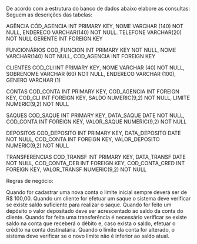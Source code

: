 De acordo com a estrutura do banco de dados abaixo elabore as consultas: 
Seguem as descrições das tabelas:

AGÊNCIA
CÓD_AGENCIA		INT PRIMARY KEY,
NOME			VARCHAR (140) NOT NULL,
ENDERECO		VARCHAR(140) NOT NULL.
TELEFONE		VARCHAR(20) NOT NULL
GERENTE			INT FOREIGN KEY

FUNCIONÁRIOS
COD_FUNCION		INT 	PRIMARY KEY NOT NULL,
NOME			VARCHAR(140) NOT NULL,
COD_AGENCIA		INT FOREIGN KEY

CLIENTES
COD_CLI			INT PRIMARY KEY,
NOME			VARCHAR (40) NOT NULL,
SOBRENOME		VARCHAR (60) NOT NULL,
ENDERECO		VARCHAR (100),
GENERO			VARCHAR (1)

CONTAS
COD_CONTA		INT PRIMARY KEY,
COD_AGENCIA		INT FOREIGN KEY,
COD_CLI			INT FOREIGN KEY,
SALDO			NUMERIC(9,2) NOT NULL,
LIMITE			NUMERIC(9,2) NOT NULL

SAQUES
COD_SAQUE	 	INT PRIMARY KEY,
DATA_SAQUE		DATE NOT NULL,
COD_CONTA		INT FOREIGN KEY,
VALOR_SAQUE		NUMERIC(9,2) NOT NULL

DEPOSITOS
COD_DEPOSITO	 	INT PRIMARY KEY,
DATA_DEPOSITO	DATE NOT NULL,
COD_CONTA		INT FOREIGN KEY,
VALOR_DEPOSITO	NUMERIC(9,2) NOT NULL

TRANSFERENCIAS
COD_TRANSF	 	INT PRIMARY KEY,
DATA_TRANSF		DATE NOT NULL,
COD_CONTA_DEB	INT FOREIGN KEY,
COD_CONTA_CRED	INT FOREIGN KEY,
VALOR_TRANSF		NUMERIC(9,2) NOT NULL

Regras de negócio:

Quando for cadastrar uma nova conta o limite inicial sempre deverá ser de R$ 100,00.
Quando um cliente for efetuar um saque o sistema deve verificar se existe saldo suficiente para realizar o saque.
Quando for feito um depósito o valor depositado deve ser acrescentado ao saldo da conta do cliente.
Quando for feita uma transferência é necessário verificar se existe saldo na conta que receberá o débito e, caso exista o saldo, efetuar o crédito na conta destinatária.
Quando o limite da conta for alterado, o sistema deve verificar se o novo limite não é inferior ao saldo atual.
